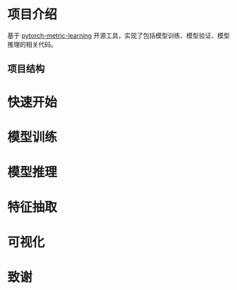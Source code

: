 # 项目介绍
基于 [pytorch-metric-learning](https://github.com/KevinMusgrave/pytorch-metric-learning) 开源工具，实现了包括模型训练、模型验证、模型推理的相关代码。
## 项目结构

# 快速开始

# 模型训练

# 模型推理

# 特征抽取

# 可视化

# 致谢